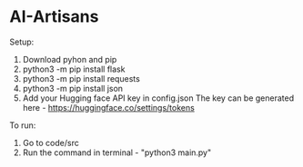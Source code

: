 # AI-Artisans

Setup:
1) Download pyhon and pip
2) python3 -m pip install flask
3) python3 -m pip install requests
4) python3 -m pip install json
5) Add your Hugging face API key in config.json
The key can be generated here - https://huggingface.co/settings/tokens

To run: 
1) Go to code/src
2) Run the command in terminal - "python3 main.py"
